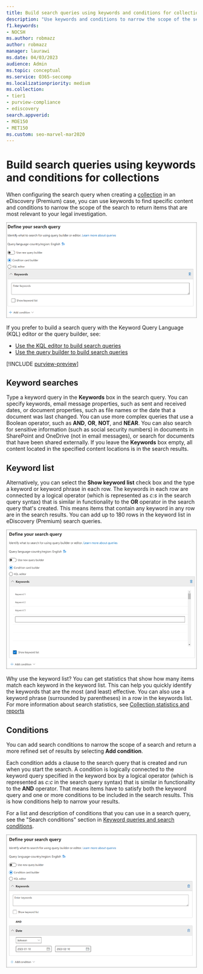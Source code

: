 ```yaml
---
title: Build search queries using keywords and conditions for collections
description: "Use keywords and conditions to narrow the scope of the search when searching for data using eDiscovery (Premium) in Microsoft Purview."
f1.keywords:
- NOCSH
ms.author: robmazz
author: robmazz
manager: laurawi
ms.date: 04/03/2023
audience: Admin
ms.topic: conceptual
ms.service: O365-seccomp
ms.localizationpriority: medium
ms.collection:
- tier1
- purview-compliance
- ediscovery
search.appverid: 
- MOE150
- MET150
ms.custom: seo-marvel-mar2020
---
```


# Build search queries using keywords and conditions for collections

When configuring the search query when creating a [collection](ediscovery-collections.md) in an eDiscovery (Premium) case, you can use keywords to find specific content and conditions to narrow the scope of the search to return items that are most relevant to your legal investigation.

![Use keywords and conditions to narrow the results of a search.](../media/ediscovery-keyword-condition-selection.png)

If you prefer to build a search query with the Keyword Query Language (KQL) editor or the query builder, see:

- [Use the KQL editor to build search queries](/microsoft-365/compliance/ediscovery-kql-editor)
- [Use the query builder to build search queries](/microsoft-365/compliance/ediscovery-query-builder)

[!INCLUDE [purview-preview](../includes/purview-preview.md)]

## Keyword searches

Type a keyword query in the **Keywords** box in the search query. You can specify keywords, email message properties, such as sent and received dates, or document properties, such as file names or the date that a document was last changed. You can use more complex queries that use a Boolean operator, such as **AND**, **OR**, **NOT**, and **NEAR**. You can also search for sensitive information (such as social security numbers) in documents in SharePoint and OneDrive (not in email messages), or search for documents that have been shared externally. If you leave the **Keywords** box empty, all content located in the specified content locations is in the search results.

## Keyword list

Alternatively, you can select the **Show keyword list** check box and the type a keyword or keyword phrase in each row. The keywords in each row are connected by a logical operator (which is represented as *c:s* in the search query syntax) that is similar in functionality to the **OR** operator in the search query that's created. This means items that contain any keyword in any row are in the search results. You can add up to 180 rows in the keyword list in eDiscovery (Premium) search queries.

![Use the keyword list to get statistics on each keyword in the query.](../media/ediscovery-keyword-list-search.png)

Why use the keyword list? You can get statistics that show how many items match each keyword in the keyword list. This can help you quickly identify the keywords that are the most (and least) effective. You can also use a keyword phrase (surrounded by parentheses) in a row in the keywords list. For more information about search statistics, see [Collection statistics and reports](ediscovery-collection-statistics-reports.md)

## Conditions

You can add search conditions to narrow the scope of a search and return a more refined set of results by selecting **Add condition**.

Each condition adds a clause to the search query that is created and run when you start the search. A condition is logically connected to the keyword query specified in the keyword box by a logical operator (which is represented as *c:c* in the search query syntax) that is similar in functionality to the **AND** operator. That means items have to satisfy both the keyword query and one or more conditions to be included in the search results. This is how conditions help to narrow your results. 

For a list and description of conditions that you can use in a search query, see the "Search conditions" section in [Keyword queries and search conditions](ediscovery-keyword-queries-and-search-conditions.md#search-conditions).

![Use the condition selector to add conditions to the query.](../media/ediscovery-multiple-condition-query.png)